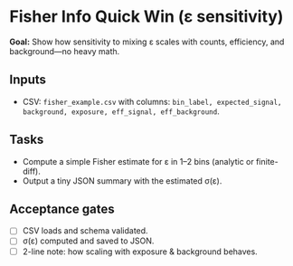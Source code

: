 # Fisher Info Quick Win (ε sensitivity)
**Goal:** Show how sensitivity to mixing ε scales with counts, efficiency, and background—no heavy math.

## Inputs
- CSV: `fisher_example.csv` with columns: `bin_label, expected_signal, background, exposure, eff_signal, eff_background`.

## Tasks
- Compute a simple Fisher estimate for ε in 1–2 bins (analytic or finite-diff).
- Output a tiny JSON summary with the estimated σ(ε).

## Acceptance gates
- [ ] CSV loads and schema validated.
- [ ] σ(ε) computed and saved to JSON.
- [ ] 2-line note: how scaling with exposure & background behaves.
